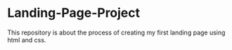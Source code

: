 # Landing-Page-Project
This repository is about the process of creating my first landing page using html and css.
